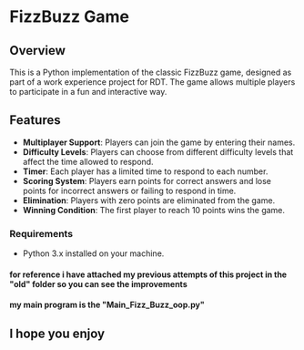 # FizzBuzz Game

## Overview
This is a Python implementation of the classic FizzBuzz game, designed as part of a work experience project for RDT. The game allows multiple players to participate in a fun and interactive way.

## Features
- **Multiplayer Support**: Players can join the game by entering their names.
- **Difficulty Levels**: Players can choose from different difficulty levels that affect the time allowed to respond.
- **Timer**: Each player has a limited time to respond to each number.
- **Scoring System**: Players earn points for correct answers and lose points for incorrect answers or failing to respond in time.
- **Elimination**: Players with zero points are eliminated from the game.
- **Winning Condition**: The first player to reach 10 points wins the game.


### Requirements
- Python 3.x installed on your machine.
#### for reference i have attached my previous attempts of this project in the "old" folder so you can see the improvements
#### my main program is the "Main_Fizz_Buzz_oop.py"

## I hope you enjoy
